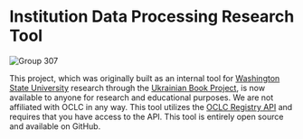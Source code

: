 # Institution Data Processing Research Tool

![Group 307](https://github.com/user-attachments/assets/59208372-6379-417b-8851-4827ad4daf95)

This project, which was originally built as an internal tool for [Washington State University](https://www.wsu.edu/) research through the [Ukrainian Book Project](https://www.ukrainianbookproject.com/), is now available to anyone for research and educational purposes. We are not affiliated with OCLC in any way. This tool utilizes the [OCLC Registry API](https://developer.api.oclc.org/wc-registry) and requires that you have access to the API. This tool is entirely open source and available on GitHub.
